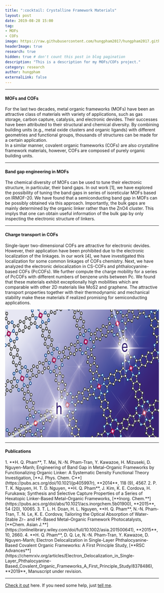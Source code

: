 ```yaml
---
title: ":cocktail: Crystalline Framework Materials"
layout: post
date: 2019-08-28 15:00
tag: 
- MOFs
- COFs
image: https://raw.githubusercontent.com/hungpham2017/hungpham2017.github.io/master/assets/images/MOFs.png
headerImage: true
research: true
hidden: true # don't count this post in blog pagination
description: "This is a description for my MOFs/COFs project."
category: research
author: hungpham
externalLink: false
---
```


<!---
![Screenshot](https://raw.githubusercontent.com/hungpham2017/hungpham2017.github.io/master/assets/images/pDMET_screenshot.png)
--->

---
<h4>MOFs and COFs</h4>
<p>
For the last two decades, metal organic frameworks (MOFs) have been an attractive class of materials 
with variety of applications, such as gas storage, carbon capture, catalysis, and electronic devides.
Their successes have been attributed to their structural and chemical diversity. By combining building units (e.g., 
metal oxide clusters and organic ligands) with different geometries and functional groups, thousands of structures 
can be made for a certain application.
<br>In a similar manner, covalent organic frameworks (COFs) are also crystalline framework materials,
however, COFs are composed of purely organic building units.
</p>

---
<h4>Band gap engineering in MOFs</h4>
<p>
The chemical diversity of MOFs can be used to tune their electronic structure, in particular, their band gaps.
In out work [1], we have explored the possibility of tuning the band gaps in series of isoreticular MOFs based on IRMOF-20.
We have found that a semiconducting band gap in MOFs can be possibly obtained via this approach. 
Importantly, the bulk gaps are mainly determined by the organic linker rather than the ZnO4 cluster.
This implys that one can obtain useful information of the bulk gap by only inspecting the electronic structure of linkers.
</p>

---
<h4>Charge transport in COFs</h4>
<p>
Single-layer two-dimensional COFs are attractive for electronic devides. However, their application have been prohibited due to 
the electronic localization of the linkages. In our work [4], we have investigated this localization for some common linkages 
of COFs chemistry. Next, we have analyzed the electronic delocalization in CS-COFs and phthalocyanine-based COFs (PcCOFs). We further 
compute the charge mobility for a series of PcCOFs with different numbers of benzene units between Pc. We found that these materials 
exhibit exceptionally high mobilities which are comparable with other 2D materials like MoS2 and graphene. 
The attractive transport properties together with their thermodynamic and mechanical stability make these materials if realized promising 
for semiconducting applications. 
</p>

<p align="center">
  <img width="709" height="418" src="https://raw.githubusercontent.com/hungpham2017/hungpham2017.github.io/master/assets/images/COFs.png">
</p>

---

<h4>Publications</h4>
1. **H. Q. Pham**, T. Mai, N.-N. Pham-Tran, Y. Kawazoe, H. Mizuseki, D. Nguyen-Manh; Engineering of Band Gap in Metal–Organic Frameworks by Functionalizing Organic Linker: A Systematic Density Functional Theory Investigation, [**J. Phys. Chem. C**](https://pubs.acs.org/doi/10.1021/jp405997r), **2014**, 118 (9), 4567.
2. P. T. K. Nguyen, H. T. D. Nguyen, **H. Q. Pham**, J. Kim, K. E. Cordova, H. Furukawa; Synthesis and Selective Capture Properties of a Series of Hexatopic Linker-Based Metal–Organic Frameworks, [**Inorg. Chem.**](https://pubs.acs.org/doi/abs/10.1021/acs.inorgchem.5b01900), **2015**, 54 (20), 10065.
3. T. L. H. Doan, H. L. Nguyen, **H. Q. Pham**, N.-N. Pham-Tran, T. N. Le, K. E. Cordova; Tailoring the Optical Absorption of Water-Stable Zr− and Hf−Based Metal–Organic Framework Photocatalysts, [**Chem. Asian J.**](https://onlinelibrary.wiley.com/doi/full/10.1002/asia.201500641), **2015**, 10, 2660.
4. **H. Q. Pham**, D. Q. Le, N.-N. Pham-Tran, Y. Kawazoe, D. Nguyen-Manh; Electron Delocalization in Single-Layer Phthalocyanine-Based Covalent Organic Frameworks: A First Principle Study, [**RSC Advances**](https://chemrxiv.org/articles/Electron_Delocalization_in_Single-Layer_Phthalocyanine-Based_Covalent_Organic_Frameworks_A_First_Principle_Study/8378486), **2019**, Manuscript under revision.

---
[Check it out](https://github.com/hungpham2017/pDMET/) here.
If you need some help, just [tell me](https://github.com/hungpham2017/pDMET/issues).

